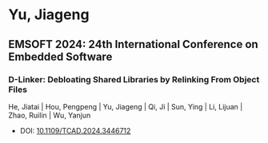 # Yu, Jiageng

## EMSOFT 2024: 24th International Conference on Embedded Software

### D-Linker: Debloating Shared Libraries by Relinking From Object Files
He, Jiatai | Hou, Pengpeng | Yu, Jiageng | Qi, Ji | Sun, Ying | Li, Lijuan | Zhao, Ruilin | Wu, Yanjun
* DOI: [10.1109/TCAD.2024.3446712](https://doi.org/10.1109/TCAD.2024.3446712)

